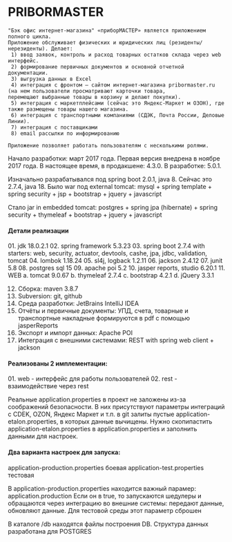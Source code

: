 # PRIBORMASTER
~~~~~~~~~~~~~~~~~~~~~~~~~~~~~~~~~~~~~~~~~~~~~~~~~~~~~~~~~~~~~~~~~~~~~~~~~~~~~
"Бэк офис интернет-магазина" «приборМАСТЕР» является приложением полного цикла. 
Приложение обслуживает физических и юридических лиц (резиденты/нерезиденты). Делает:
 1) ввод заявок, контроль и расход товарных остатков склада через web интерфейс. 
 2) формирование первичных документов и основной отчетной документации.
 3) выгрузка данных в Excel
 4) интеграция с фронтом – сайтом интернет-магазина pribormaster.ru (на нем пользователи просматривают карточки товара, 
перемещают выбранные товары в корзину и делают покупки).
 5) интеграция с маркетплейсами (сейчас это Яндекс-Маркет м ОЗОН), где также размещены товары нашего магазина. 
 6) интеграция с транспортными компаниями (СДЭК, Почта России, Деловые Линии).
 7) интеграция с поставщиками
 8) email рассылки по информированию 

Приложение позволяет работать пользователям с несколькими ролями.
~~~~~~~~~~~~~~~~~~~~~~~~~~~~~~~~~~~~~~~~~~~~~~~~~~~~~~~~~~~~~~~~~~~~~~~~~~~~~
Начало разработки: март 2017 года. 
Первая версия внедрена в ноябре 2017 года.
В настоящее время, в продакшене: 4.3.0. В разработке: 5.0.1.

Изначально разрабатывался под spring boot 2.0.1, java 8. Сейчас это 2.7.4, java 18.
Было
    war под external tomcat: mysql + spring template + spring security + jsp + bootstrap + jquery + javascript

Стало
    jar in embedded tomcat: postgres + spring jpa (hibernate) + spring security + thymeleaf + bootstrap + jquery + javascript

<h4>Детали реализации</h4>
01. jdk 18.0.2.1
02. spring framework 5.3.23 
03. spring boot 2.7.4 with starters: web, security, actuator, devtools, cashe, jpa, jdbc, validation, tomcat      
04. lombok 1.18.24
05. sl4j, logback 1.2.11
06. jackson 2.4.12 
07. junit 5.8
08. postgres sql 15
09. apache poi 5.2
10. jasper reports, studio 6.20.1
11. WEB
   a. tomcat 9.0.67 
   b. thymeleaf 2.7.4
   c. bootstrap 4.2.1
   d. jQuery 3.3.1
  
12. Сборка: maven 3.8.7
13. Subversion: git, github
14. Среда разработки: JetBrains IntelliJ IDEA 
15. Отчёты и первичные документы: УПД, счета, товарные и транспортные накладные формируются в pdf с помощью jasperReports
16. Экспорт и импорт данных: Apache POI
17. Интеграция с внешними системами: REST with spring web client + jackson

<h4>Реализованы 2 имплементации:</h4>
01. web - интерфейс для работы пользователей
02. rest - взаимодействие через rest

Реальные application.properties в проект не заложены из-за соображений безопасности. В них присутствуют параметры 
интеграций с CDEK, OZON, Яндекс Маркет и т.п.
в git залиты пустые application-etalon.properties, в которых данные вычищены.
Нужно скопипастить application-etalon.properties в application.properties и заполнить данными для настроек.

<h4>Два варианта настроек для запуска:</h4>
    application-production.properties боевая
    application-test.properties тестовая

В application-production.properties находится важный парамер: application.production
Если он в true, то запускаются шедулеры и обращаются через интеграцию во внешние системы: передают данные, обновляют данные.
Для тестовой среды этот параметр сброшен

В каталоге /db находятся файлы построения DB. Cтруктура данных разработана для POSTGRES

